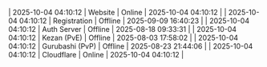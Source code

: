 | 2025-10-04 04:10:12 | Website | Online | 2025-10-04 04:10:12 |
| 2025-10-04 04:10:12 | Registration | Offline | 2025-09-09 16:40:23 |
| 2025-10-04 04:10:12 | Auth Server | Offline | 2025-08-18 09:33:31 |
| 2025-10-04 04:10:12 | Kezan (PvE) | Offline | 2025-08-03 17:58:02 |
| 2025-10-04 04:10:12 | Gurubashi (PvP) | Offline | 2025-08-23 21:44:06 |
| 2025-10-04 04:10:12 | Cloudflare | Online | 2025-10-04 04:10:12 |
